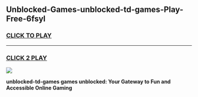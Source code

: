 
## Unblocked-Games-unblocked-td-games-Play-Free-6fsyl
<h3>
<a href="https://premium76.site?title=unblocked-td-games&ref=18A">CLICK TO PLAY</a></h3>
<hr>

<h3>
<a href="https://premium76.site?title=unblocked-td-games&ref=18A">CLICK 2 PLAY</a>
  
</h3>

<a href="https://premium76.site?title=unblocked-td-games&ref=18A"><img src="https://clearcache.store/games.png"></a>


**unblocked-td-games games unblocked: Your Gateway to Fun and Accessible Online Gaming**
